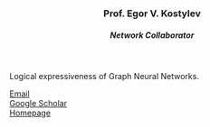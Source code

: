 
<header class="post-header">
<h3 class="post-title">Prof. Egor V. Kostylev</h3>
<h5 class="post-description">Network Collaborator</h5>
</header>

Logical expressiveness of Graph Neural Networks.

<i class="fa fa-envelope"></i> <a href="mailto:egork@ifi.uio.no">Email</a> <br />
<i class="ai ai-google-scholar"></i> <a href="https://scholar.google.com/citations?user=Y2gdVmIAAAAJ&hl=en&oi=sra">Google Scholar</a> <br />
<i class="fa fa-globe"></i> <a href="https://www.mn.uio.no/ifi/english/people/aca/egork/">Homepage</a>

